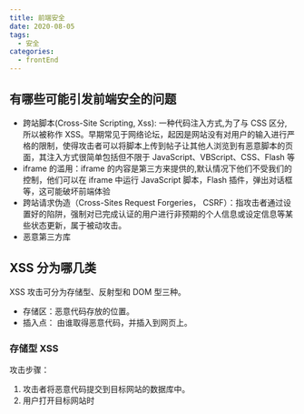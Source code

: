 ```yaml
---
title: 前端安全
date: 2020-08-05
tags:
  - 安全
categories:
  - frontEnd
---
```


## 有哪些可能引发前端安全的问题

- 跨站脚本(Cross-Site Scripting, Xss): 一种代码注入方式,为了与 CSS 区分, 所以被称作 XSS。早期常见于网络论坛，起因是网站没有对用户的输入进行严格的限制，使得攻击者可以将脚本上传到帖子让其他人浏览到有恶意脚本的页面，其注入方式很简单包括但不限于 JavaScript、VBScript、CSS、Flash 等
- iframe 的滥用：iframe 的内容是第三方来提供的,默认情况下他们不受我们的控制，他们可以在 iframe 中运行 JavaScript 脚本，Flash 插件，弹出对话框等，这可能破坏前端体验
- 跨站请求伪造（Cross-Sites Request Forgeries， CSRF）：指攻击者通过设置好的陷阱，强制对已完成认证的用户进行非预期的个人信息或设定信息等某些状态更新，属于被动攻击。
- 恶意第三方库

## XSS 分为哪几类

XSS 攻击可分为存储型、反射型和 DOM 型三种。

- 存储区：恶意代码存放的位置。
- 插入点： 由谁取得恶意代码，并插入到网页上。

### 存储型 XSS

攻击步骤：

1. 攻击者将恶意代码提交到目标网站的数据库中。
2. 用户打开目标网站时
